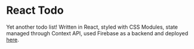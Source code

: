# React Todo

Yet another todo list! Written in React, styled with CSS Modules, state managed through Context API, used Firebase as a backend and deployed [here](https://foxpopuli.github.io/react-todo/).
